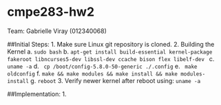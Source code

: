 # cmpe283-hw2

Team: Gabrielle Viray (012340068)

##Initial Steps:
    1. Make sure Linux git repository is cloned.
    2. Building the Kernel
        a. ```sudo bash```
        b. ```apt-get install build-essential kernel-package fakeroot libncurses5-dev libssl-dev ccache bison flex libelf-dev ```
        c. ```uname -a```
        d. ``` cp /boot/config-5.8.0-50-generic ./.config```
        e. ``` make oldconfig```
        f. ```make && make modules && make install && make modules-install```
        g. ```reboot```
    3. Verify newer kernel after reboot using:
    ```uname -a```
    
##Implementation:
      1.
